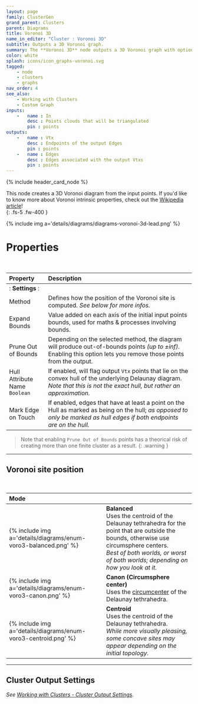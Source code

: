 ```yaml
---
layout: page
family: ClusterGen
grand_parent: Clusters
parent: Diagrams
title: Voronoi 3D
name_in_editor: "Cluster : Voronoi 3D"
subtitle: Outputs a 3D Voronoi graph.
summary: The **Voronoi 3D** node outputs a 3D Voronoi graph with options like balanced, canon, or centroid positioning. Adjust bounds, prune sites, and mark edges on the hull. 
color: white
splash: icons/icon_graphs-voronoi.svg
tagged:
    - node
    - clusters
    - graphs
nav_order: 4
see_also:
    - Working with Clusters
    - Custom Graph 
inputs:
    -   name : In
        desc : Points clouds that will be triangulated
        pin : points
outputs:
    -   name : Vtx
        desc : Endpoints of the output Edges
        pin : points
    -   name : Edges
        desc : Edges associated with the output Vtxs
        pin : points
---
```


{% include header_card_node %}

This node creates a 3D Voronoi diagram from the input points. If you'd like to know more about Voronoi intrinsic properties, check out the [Wikipedia article](https://en.wikipedia.org/wiki/Voronoi_diagram)!  
{: .fs-5 .fw-400 } 

{% include img a='details/diagrams/diagrams-voronoi-3d-lead.png' %}

# Properties
<br>

| Property       | Description          |
|:-------------|:------------------|
|: **Settings** :|
| Method           | Defines how the position of the Voronoi site is computed. *See below for more infos.* |
| Expand Bounds           | Value added on each axis of the initial input points bounds, used for maths & processes involving bounds. |
| Prune Out of Bounds           | Depending on the selected method, the diagram will produce out-of-bounds points *(up to ±inf)*. Enabling this option lets you remove those points from the output. |
| <span class="eout">Hull Attribute Name</span><br>`Boolean`          | If enabled, will flag output `Vtx` points that lie on the convex hull of the underlying Delaunay diagram.<br>*Note that this is not the exact hull, but rather an approximation.* |
| Mark Edge on Touch          | If enabled, edges that have at least a point on the Hull as marked as being on the hull; *as opposed to only be marked as hull edges if both endpoints are on the hull.* |

> Note that enabling `Prune Out of Bounds` points has a theorical risk of creating more than one finite cluster as a result.
{: .warning }

---
## Voronoi site position
<br>

| Mode       | |
|:-------------|:------------------|
| {% include img a='details/diagrams/enum-voro3-balanced.png' %} | **Balanced**<br>Uses the centroid of the Delaunay tethrahedra for the point that are outside the bounds, otherwise use circumsphere centers.<br>*Best of both worlds, or worst of both worlds; depending on how you look at it.* |
| {% include img a='details/diagrams/enum-voro3-canon.png' %} | **Canon (Circumsphere center)**<br>Uses the [circumcenter](https://en.wikipedia.org/wiki/Circumcircle) of the Delaunay tethrahedra. |
| {% include img a='details/diagrams/enum-voro3-centroid.png' %} | **Centroid**<br>Uses the centroid of the Delaunay tethrahedra.<br>*While more visually pleasing, some concave sites may appear depending on the initial topology.* |


---
## Cluster Output Settings
*See [Working with Clusters - Cluster Output Settings](/PCGExtendedToolkit/doc-general/working-with-clusters.html#cluster-output-settings).*
